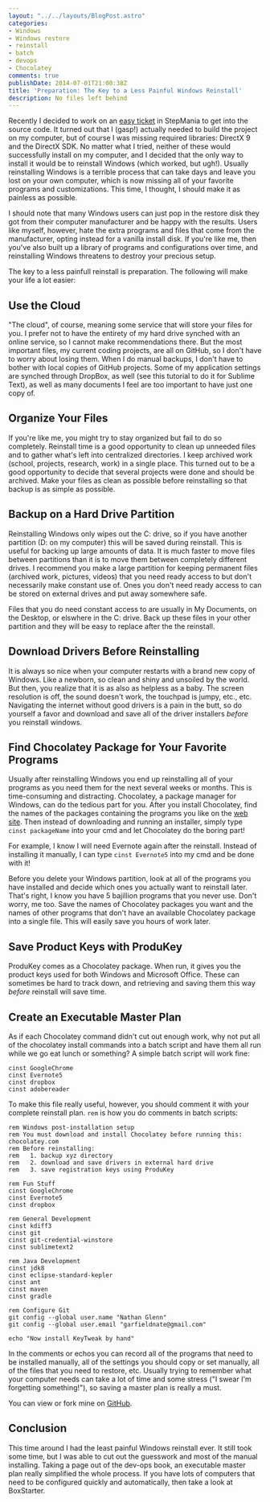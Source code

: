 ```yaml
---
layout: "../../layouts/BlogPost.astro"
categories:
- Windows
- Windows restore
- reinstall
- batch
- devops
- Chocolatey
comments: true
publishDate: 2014-07-01T21:00:38Z
title: 'Preparation: The Key to a Less Painful Windows Reinstall'
description: No files left behind
---
```


Recently I decided to work on an [easy ticket](https://github.com/stepmania/stepmania/issues/196) in StepMania to get into the source code. It turned out that I (gasp!) actually needed to build the project on my computer, but of course I was missing required libraries: DirectX 9 and the DirectX SDK. No matter what I tried, neither of these would successfully install on my computer, and I decided that the only way to install it would be to reinstall Windows (which worked, but ugh!). Usually reinstalling Windows is a terrible process that can take days and leave you lost on your own computer, which is now missing all of your favorite programs and customizations. This time, I thought, I should make it as painless as possible.

I should note that many Windows users can just pop in the restore disk they got from their computer manufacturer and be happy with the results. Users like myself, however, hate the extra programs and files that come from the manufacturer, opting instead for a vanilla install disk. If you're like me, then you've also built up a library of programs and configurations over time, and reinstalling Windows threatens to destroy your precious setup.

The key to a less painfull reinstall is preparation. The following will make your life a lot easier:

## Use the Cloud

"The cloud", of course, meaning some service that will store your files for you. I prefer not to have the entirety of my hard drive synched with an online service, so I cannot make recommendations there. But the most important files, my current coding projects, are all on GitHub, so I don't have to worry about losing them. When I do manual backups, I don't have to bother with local copies of GitHub projects. Some of my application settings are synched through DropBox, as well (see this tutorial to do it for Sublime Text), as well as many documents I feel are too important to have just one copy of.

## Organize Your Files

If you're like me, you might try to stay organized but fail to do so completely. Reinstall time is a good opportunity to clean up unneeded files and to gather what's left into centralized directories. I keep archived work (school, projects, research, work) in a single place. This turned out to be a good opportunity to decide that several projects were done and should be archived. Make your files as clean as possible before reinstalling so that backup is as simple as possible.

## Backup on a Hard Drive Partition

Reinstalling Windows only wipes out the C: drive, so if you have another partition (D: on my computer) this will be saved during reinstall. This is useful for backing up large amounts of data. It is much faster to move files between partitions than it is to move them between completely different drives. I recommend you make a large partition for keeping permanent files (archived work, pictures, videos) that you need ready access to but don't necessarily make constant use of. Ones you don't need ready access to can be stored on external drives and put away somewhere safe.

Files that you do need constant access to are usually in My Documents, on the Desktop, or elswhere in the C: drive. Back up these files in your other partition and they will be easy to replace after the the reinstall.

## Download Drivers Before Reinstalling

It is always so nice when your computer restarts with a brand new copy of Windows. Like a newborn, so clean and shiny and unsoiled by the world. But then, you realize that it is as also as helpless as a baby. The screen resolution is off, the sound doesn't work, the touchpad is jumpy, etc., etc. Navigating the internet without good drivers is a pain in the butt, so do yourself a favor and download and save all of the driver installers *before* you reinstall windows.

## Find Chocolatey Package for Your Favorite Programs

Usually after reinstalling Windows you end up reinstalling all of your programs as you need them for the next several weeks or months. This is time-consuming and distracting. Chocolatey, a package manager for Windows, can do the tedious part for you. After you install Chocolatey, find the names of the packages containing the programs you like on the [web site](http://chocolatey.org/). Then instead of downloading and running an installer, simply type `cinst packageName` into your cmd and let Chocolatey do the boring part!

For example, I know I will need Evernote again after the reinstall. Instead of installing it manually, I can type `cinst Evernote5` into my cmd and be done with it!

Before you delete your Windows partition, look at all of the programs you have installed and decide which ones you actually want to reinstall later. That's right, I know you have 5 bajillion programs that you never use. Don't worry, me too. Save the names of Chocolatey packages you want and the names of other programs that don't have an available Chocolatey package into a single file. This will easily save you hours of work later.

## Save Product Keys with ProduKey

ProduKey comes as a Chocolatey package. When run, it gives you the product keys used for both Windows and Microsoft Office. These can sometimes be hard to track down, and retrieving and saving them this way *before* reinstall will save time.

## Create an Executable Master Plan

As if each Chocolatey command didn't cut out enough work, why not put all of the chocolatey install commands into a batch script and have them all run while we go eat lunch or something? A simple batch script will work fine:

```console
cinst GoogleChrome
cinst Evernote5
cinst dropbox
cinst adobereader
```

To make this file really useful, however, you should comment it with your complete reinstall plan. `rem` is how you do comments in batch scripts:

```console
rem Windows post-installation setup
rem You must download and install Chocolatey before running this: chocolatey.com
rem Before reinstalling:
rem   1. backup xyz directory
rem   2. download and save drivers in external hard drive
rem   3. save registration keys using ProduKey

rem Fun Stuff
cinst GoogleChrome
cinst Evernote5
cinst dropbox

rem General Development
cinst kdiff3
cinst git
cinst git-credential-winstore
cinst sublimetext2

rem Java Development
cinst jdk8
cinst eclipse-standard-kepler
cinst ant
cinst maven
cinst gradle

rem Configure Git
git config --global user.name "Nathan Glenn"
git config --global user.email "garfieldnate@gmail.com"

echo "Now install KeyTweak by hand"
```

In the comments or echos you can record all of the programs that need to be installed manually, all of the settings you should copy or set manually, all of the files that you need to restore, etc. Usually trying to remember what your computer needs can take a lot of time and some stress ("I swear I'm forgetting something!"), so saving a master plan is really a must.

You can view or fork mine on [GitHub](https://github.com/garfieldnate/windows_home_setup).

## Conclusion

This time around I had the least painful Windows reinstall ever. It still took some time, but I was able to cut out the guesswork and most of the manual installing. Taking a page out of the dev-ops book, an executable master plan really simplified the whole process. If you have lots of computers that need to be configured quickly and automatically, then take a look at BoxStarter.
